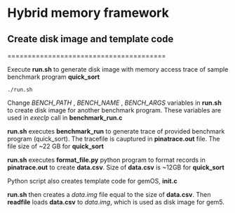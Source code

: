 # Hybrid memory framework

## Create disk image and template code
=======================================

Execute **run.sh** to generate disk image with memory access trace of sample benchmark program **quick\_sort**

`./run.sh`

Change *BENCH\_PATH* , *BENCH\_NAME* , *BENCH\_ARGS* variables in **run.sh** to create disk image for another benchmark program. These variables are used in *execlp* call in **benchmark\_run.c**

**run.sh** executes **benchmark\_run** to generate trace of provided benchmark program (quick\_sort). The tracefile is cauptured in **pinatrace.out** file. The file size of ~22 GB for **quick\_sort**


**run.sh** executes **format\_file.py** python program to format records in **pinatrace.out** to create **data.csv**. Size of **data.csv** is ~12GB for **quick\_sort**

Python script also creates template code for gemOS, **init.c**

**run.sh** then creates a *data.img* file equal to the size of **data.csv**. Then **readfile** loads **data.csv** to *data.img*, which is used as disk image for gem5.
